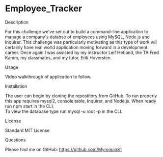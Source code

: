 # Employee_Tracker

Description

For this challenge we've set out to build a command-line application to manage a company's databse of employees using MySQL, Node.js and Inquirer.  This challenge was particularly motivating as this type of work will certainly have real world application moving forward in a development career.  Once again I was assisted by my instructor Leif Hetland, the TA Fred Kamm, my classmates, and my tutor, Erik Hoversten.

Usage

Video walkthrough of application to follow.  

Installation

The user can begin by cloning the repostitory from GitHub.  To run properly this app requires mysql2, console.table, Inquirer, and Node.js.  When ready run npm start in the CLI.  
To view the database type run mysql -u root -p in the CLI.

License

Standard MIT License

Questions

Please find me on GitHub:  https://github.com/Myroman81